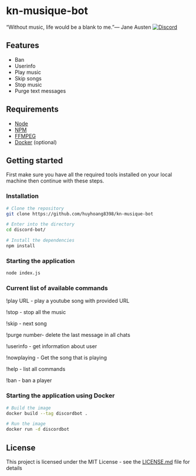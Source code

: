 # kn-musique-bot
“Without music, life would be a blank to me.”― Jane Austen
[![Discord](https://img.shields.io/discord/463752820026376202.svg?label=&logo=discord&logoColor=ffffff&color=7389D8&labelColor=6A7EC2)](https://top.gg/bot/718751708788031549)
## Features

- Ban
- Userinfo
- Play music
- Skip songs
- Stop music
- Purge text messages

## Requirements

- [Node](https://nodejs.org/en/)
- [NPM](https://www.npmjs.com/)
- [FFMPEG](https://www.ffmpeg.org/)
- [Docker](https://www.docker.com/) (optional)

## Getting started

First make sure you have all the required tools installed on your local machine then continue with these steps.

### Installation

```bash
# Clone the repository
git clone https://github.com/huyhoang8398/kn-musique-bot

# Enter into the directory
cd discord-bot/

# Install the dependencies
npm install
```

### Starting the application

```bash
node index.js
```

### Current list of available commands

!play URL - play a youtube song with provided URL

!stop - stop all the music

!skip - next song

!purge number- delete the last message in all chats

!userinfo - get information about user

!nowplaying - Get the song that is playing

!help - list all commands

!ban - ban a player

### Starting the application using Docker

```bash
# Build the image
docker build --tag discordbot .

# Run the image
docker run -d discordbot
```


## License

This project is licensed under the MIT License - see the [LICENSE.md](LICENSE) file for details
